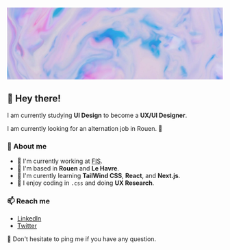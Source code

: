 ![Image](https://github.com/iampaulchevrier/iampaulchevrier/blob/main/banner.jpg)
## 👋 Hey there!
I am currently studying **UI Design** to become a **UX/UI Designer**.

I am currently looking for an alternation job in Rouen. 👀

### 📖 About me
- 💼 I'm currently working at [FIS](https://www.fis.fr/).
- 📌 I'm based in **Rouen** and **Le Havre**.
- 🌱 I'm curently learning **TailWind CSS**, **React**, and **Next.js**.
- 💄 I enjoy coding in `.css` and doing **UX Research**.

### 📫 Reach me
- [LinkedIn](https://www.linkedin.com/in/iampaulchevrier/)
- [Twitter](https://twitter.com/iampaulchevrier)

🔔 Don't hesitate to ping me if you have any question.
